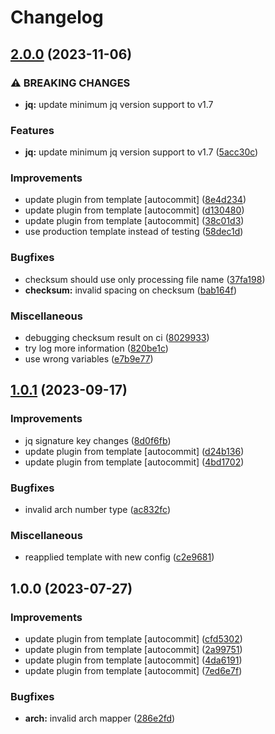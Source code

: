 # Changelog

## [2.0.0](https://github.com/kc-workspace/asdf-jq/compare/v1.0.1...v2.0.0) (2023-11-06)


### ⚠ BREAKING CHANGES

* **jq:** update minimum jq version support to v1.7

### Features

* **jq:** update minimum jq version support to v1.7 ([5acc30c](https://github.com/kc-workspace/asdf-jq/commit/5acc30cfa416b7c9c2c8aa9b4797a29f5c16631f))


### Improvements

* update plugin from template [autocommit] ([8e4d234](https://github.com/kc-workspace/asdf-jq/commit/8e4d234764199ca3fdd8d72be6f8e200f21bb2ff))
* update plugin from template [autocommit] ([d130480](https://github.com/kc-workspace/asdf-jq/commit/d13048008128d95272ca867d74e3d834417e1b49))
* update plugin from template [autocommit] ([38c01d3](https://github.com/kc-workspace/asdf-jq/commit/38c01d3182b9f76371ce44a2ec7dd9dbc7fa55fe))
* use production template instead of testing ([58dec1d](https://github.com/kc-workspace/asdf-jq/commit/58dec1de31b02128bc75c366b795394374441752))


### Bugfixes

* checksum should use only processing file name ([37fa198](https://github.com/kc-workspace/asdf-jq/commit/37fa198eb926fc4197d373519c0f3b9e15d95853))
* **checksum:** invalid spacing on checksum ([bab164f](https://github.com/kc-workspace/asdf-jq/commit/bab164f1250c8d376af6be75be9277cafcd27527))


### Miscellaneous

* debugging checksum result on ci ([8029933](https://github.com/kc-workspace/asdf-jq/commit/8029933642cbd4b49c039c8d50f05232978e4c56))
* try log more information ([820be1c](https://github.com/kc-workspace/asdf-jq/commit/820be1c55ffb087411e66f9430cd904c114cd746))
* use wrong variables ([e7b9e77](https://github.com/kc-workspace/asdf-jq/commit/e7b9e77342272cb4a9e784dcede7fd899024cc7b))

## [1.0.1](https://github.com/kc-workspace/asdf-jq/compare/v1.0.0...v1.0.1) (2023-09-17)


### Improvements

* jq signature key changes ([8d0f6fb](https://github.com/kc-workspace/asdf-jq/commit/8d0f6fb832997ed6c307e235743fee9b84455b3d))
* update plugin from template [autocommit] ([d24b136](https://github.com/kc-workspace/asdf-jq/commit/d24b136426551839db2c23384c0928f5f289b75e))
* update plugin from template [autocommit] ([4bd1702](https://github.com/kc-workspace/asdf-jq/commit/4bd1702bc154698541754b2979cbf6ea2e88d210))


### Bugfixes

* invalid arch number type ([ac832fc](https://github.com/kc-workspace/asdf-jq/commit/ac832fce4bb71db1b46703c5636b4acc6fce9829))


### Miscellaneous

* reapplied template with new config ([c2e9681](https://github.com/kc-workspace/asdf-jq/commit/c2e968190c364dee9c43b0ec5ceee1c3becc848e))

## 1.0.0 (2023-07-27)


### Improvements

* update plugin from template [autocommit] ([cfd5302](https://github.com/kc-workspace/asdf-jq/commit/cfd5302a3f70d2330d94740d22699b4156b5317f))
* update plugin from template [autocommit] ([2a99751](https://github.com/kc-workspace/asdf-jq/commit/2a99751e5e73f08cea21daef143f9a46f91cc1ec))
* update plugin from template [autocommit] ([4da6191](https://github.com/kc-workspace/asdf-jq/commit/4da6191af506b080f0e74682bd50709a1a7b37ea))
* update plugin from template [autocommit] ([7ed6e7f](https://github.com/kc-workspace/asdf-jq/commit/7ed6e7f314af946d53617bd6bffda88b0c0d4d50))


### Bugfixes

* **arch:** invalid arch mapper ([286e2fd](https://github.com/kc-workspace/asdf-jq/commit/286e2fda51df0f811a3e9cd5d0b5e84cf5a1bd65))

